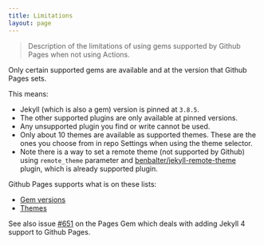 ```yaml
---
title: Limitations
layout: page
---
```


> Description of the limitations of using gems supported by Github Pages when not using Actions.


Only certain supported gems are available and at the version that Github Pages sets.

This means:

- Jekyll (which is also a gem) version is pinned at `3.8.5`.
- The other supported plugins are only available at pinned versions.
- Any unsupported plugin you find or write cannot be used.
- Only about 10 themes are available as supported themes. These are the ones you choose from in repo Settings when using the theme selector.
- Note there is a way to set a remote theme (not supported by Github) using `remote_theme` parameter and [benbalter/jekyll-remote-theme](https://github.com/benbalter/jekyll-remote-theme) plugin, which is already supported plugin.


Github Pages supports what is on these lists:

- [Gem versions](https://pages.github.com/versions/)
- [Themes](https://pages.github.com/themes/)


See also issue [#651](https://github.com/github/pages-gem/issues/651) on the Pages Gem which deals with adding Jekyll 4 support to Github Pages.
